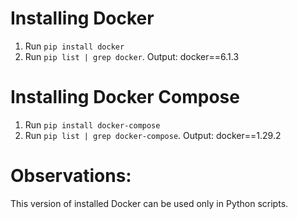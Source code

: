 # Installing Docker
1. Run `pip install docker`
2. Run `pip list | grep docker`. Output: docker==6.1.3

# Installing Docker Compose
1. Run `pip install docker-compose`
2. Run `pip list | grep docker-compose`. Output: docker==1.29.2

# Observations:
This version of installed Docker can be used only in Python scripts.
